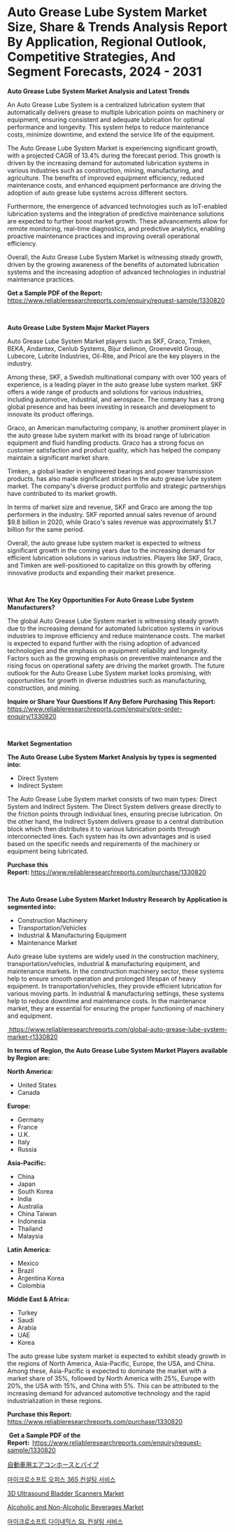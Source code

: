 <p><h1>Auto Grease Lube System Market Size, Share & Trends Analysis Report By Application, Regional Outlook, Competitive Strategies, And Segment Forecasts, 2024 - 2031</h1></p><p><strong>Auto Grease Lube System Market Analysis and Latest Trends</strong></p>
<p><p>An Auto Grease Lube System is a centralized lubrication system that automatically delivers grease to multiple lubrication points on machinery or equipment, ensuring consistent and adequate lubrication for optimal performance and longevity. This system helps to reduce maintenance costs, minimize downtime, and extend the service life of the equipment.</p><p>The Auto Grease Lube System Market is experiencing significant growth, with a projected CAGR of 13.4% during the forecast period. This growth is driven by the increasing demand for automated lubrication systems in various industries such as construction, mining, manufacturing, and agriculture. The benefits of improved equipment efficiency, reduced maintenance costs, and enhanced equipment performance are driving the adoption of auto grease lube systems across different sectors.</p><p>Furthermore, the emergence of advanced technologies such as IoT-enabled lubrication systems and the integration of predictive maintenance solutions are expected to further boost market growth. These advancements allow for remote monitoring, real-time diagnostics, and predictive analytics, enabling proactive maintenance practices and improving overall operational efficiency.</p><p>Overall, the Auto Grease Lube System Market is witnessing steady growth, driven by the growing awareness of the benefits of automated lubrication systems and the increasing adoption of advanced technologies in industrial maintenance practices.</p></p>
<p><strong>Get a Sample PDF of the Report:&nbsp;</strong> <a href="https://www.reliableresearchreports.com/enquiry/request-sample/1330820">https://www.reliableresearchreports.com/enquiry/request-sample/1330820</a></p>
<p>&nbsp;</p>
<p><strong>Auto Grease Lube System Major Market Players</strong></p>
<p><p>Auto Grease Lube System Market players such as SKF, Graco, Timken, BEKA, Andantex, Cenlub Systems, Bijur delimon, Groeneveld Group, Lubecore, Lubrite Industries, Oil-Rite, and Pricol are the key players in the industry.</p><p>Among these, SKF, a Swedish multinational company with over 100 years of experience, is a leading player in the auto grease lube system market. SKF offers a wide range of products and solutions for various industries, including automotive, industrial, and aerospace. The company has a strong global presence and has been investing in research and development to innovate its product offerings.</p><p>Graco, an American manufacturing company, is another prominent player in the auto grease lube system market with its broad range of lubrication equipment and fluid handling products. Graco has a strong focus on customer satisfaction and product quality, which has helped the company maintain a significant market share.</p><p>Timken, a global leader in engineered bearings and power transmission products, has also made significant strides in the auto grease lube system market. The company's diverse product portfolio and strategic partnerships have contributed to its market growth.</p><p>In terms of market size and revenue, SKF and Graco are among the top performers in the industry. SKF reported annual sales revenue of around $9.8 billion in 2020, while Graco's sales revenue was approximately $1.7 billion for the same period.</p><p>Overall, the auto grease lube system market is expected to witness significant growth in the coming years due to the increasing demand for efficient lubrication solutions in various industries. Players like SKF, Graco, and Timken are well-positioned to capitalize on this growth by offering innovative products and expanding their market presence.</p></p>
<p>&nbsp;</p>
<p><strong>What Are The Key Opportunities For Auto Grease Lube System Manufacturers?</strong></p>
<p><p>The global Auto Grease Lube System market is witnessing steady growth due to the increasing demand for automated lubrication systems in various industries to improve efficiency and reduce maintenance costs. The market is expected to expand further with the rising adoption of advanced technologies and the emphasis on equipment reliability and longevity. Factors such as the growing emphasis on preventive maintenance and the rising focus on operational safety are driving the market growth. The future outlook for the Auto Grease Lube System market looks promising, with opportunities for growth in diverse industries such as manufacturing, construction, and mining.</p></p>
<p><strong>Inquire or Share Your Questions If Any Before Purchasing This Report:</strong> <a href="https://www.reliableresearchreports.com/enquiry/pre-order-enquiry/1330820">https://www.reliableresearchreports.com/enquiry/pre-order-enquiry/1330820</a></p>
<p>&nbsp;</p>
<p><strong>Market Segmentation</strong></p>
<p><strong>The Auto Grease Lube System Market Analysis by types is segmented into:</strong></p>
<p><ul><li>Direct System</li><li>Indirect System</li></ul></p>
<p><p>The Auto Grease Lube System market consists of two main types: Direct System and Indirect System. The Direct System delivers grease directly to the friction points through individual lines, ensuring precise lubrication. On the other hand, the Indirect System delivers grease to a central distribution block which then distributes it to various lubrication points through interconnected lines. Each system has its own advantages and is used based on the specific needs and requirements of the machinery or equipment being lubricated.</p></p>
<p><strong>Purchase this Report:&nbsp;</strong><a href="https://www.reliableresearchreports.com/purchase/1330820">https://www.reliableresearchreports.com/purchase/1330820</a></p>
<p>&nbsp;</p>
<p><strong>The Auto Grease Lube System Market Industry Research by Application is segmented into:</strong></p>
<p><ul><li>Construction Machinery</li><li>Transportation/Vehicles</li><li>Industrial & Manufacturing Equipment</li><li>Maintenance Market</li></ul></p>
<p><p>Auto grease lube systems are widely used in the construction machinery, transportation/vehicles, industrial & manufacturing equipment, and maintenance markets. In the construction machinery sector, these systems help to ensure smooth operation and prolonged lifespan of heavy equipment. In transportation/vehicles, they provide efficient lubrication for various moving parts. In industrial & manufacturing settings, these systems help to reduce downtime and maintenance costs. In the maintenance market, they are essential for ensuring the proper functioning of machinery and equipment.</p></p>
<p><a href="https://www.reliableresearchreports.com/global-auto-grease-lube-system-market-r1330820">&nbsp;https://www.reliableresearchreports.com/global-auto-grease-lube-system-market-r1330820</a></p>
<p><strong>In terms of Region, the Auto Grease Lube System Market Players available by Region are:</strong></p>
<p>
    <p> <strong> North America: </strong>
        <ul>
            <li>United States</li>
            <li>Canada</li>
        </ul>
        </p> 
    <p> <strong> Europe: </strong>
        <ul>
            <li>Germany</li>
            <li>France</li>
            <li>U.K.</li>
            <li>Italy</li>
            <li>Russia</li>
        </ul>
        </p> 
    <p> <strong> Asia-Pacific: </strong>
        <ul>
            <li>China</li>
            <li>Japan</li>
            <li>South Korea</li>
            <li>India</li>
            <li>Australia</li>
            <li>China Taiwan</li>
            <li>Indonesia</li>
            <li>Thailand</li>
            <li>Malaysia</li>
        </ul>
        </p> 
    <p> <strong> Latin America: </strong>
        <ul>
            <li>Mexico</li>
            <li>Brazil</li>
            <li>Argentina Korea</li>
            <li>Colombia</li>
        </ul>
        </p> 
    <p> <strong> Middle East & Africa: </strong>
        <ul>
            <li>Turkey</li>
            <li>Saudi</li>
            <li>Arabia</li>
            <li>UAE</li>
            <li>Korea</li>
        </ul>
    </p>
    </p>
<p><p>The auto grease lube system market is expected to exhibit steady growth in the regions of North America, Asia-Pacific, Europe, the USA, and China. Among these, Asia-Pacific is expected to dominate the market with a market share of 35%, followed by North America with 25%, Europe with 20%, the USA with 15%, and China with 5%. This can be attributed to the increasing demand for advanced automotive technology and the rapid industrialization in these regions.</p></p>
<p><strong>Purchase this Report: </strong><a href="https://www.reliableresearchreports.com/purchase/1330820">https://www.reliableresearchreports.com/purchase/1330820</a></p>
<p>&nbsp;<strong>Get a Sample PDF of the Report:&nbsp;&nbsp;</strong><a href="https://www.reliableresearchreports.com/enquiry/request-sample/1330820">https://www.reliableresearchreports.com/enquiry/request-sample/1330820</a></p>
<p><strong></strong></p>
<p><p><a href="https://github.com/KenyonJohns/Market-Research-Report-List-1/blob/main/3889311111643.md">自動車用エアコンホースとパイプ</a></p><p><a href="https://github.com/iansanftyord09878/Market-Research-Report-List-2/blob/main/9750589106759.md">마이크로소프트 오피스 365 컨설팅 서비스</a></p><p><a href="https://github.com/gamblestampleyjenny50m5sl6/Market-Research-Report-List-3/blob/main/3d-ultrasound-bladder-scanners-market.md">3D Ultrasound Bladder Scanners Market</a></p><p><a href="https://github.com/nicholepatriciadoylenwnrjr0/Market-Research-Report-List-2/blob/main/alcoholic-and-non-alcoholic-beverages-market.md">Alcoholic and Non-Alcoholic Beverages Market</a></p><p><a href="https://github.com/Skyleitney456456/Market-Research-Report-List-2/blob/main/3230393106758.md">마이크로소프트 다이내믹스 SL 컨설팅 서비스</a></p></p>